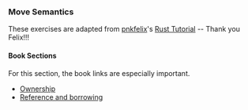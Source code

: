 ### Move Semantics

These exercises are adapted from [pnkfelix](https://github.com/pnkfelix)'s [Rust Tutorial](https://pnkfelix.github.io/rust-examples-icfp2014/) -- Thank you Felix!!!

#### Book Sections

For this section, the book links are especially important.

- [Ownership](https://doc.rust-lang.org/book/ch04-01-what-is-ownership.html)
- [Reference and borrowing](https://doc.rust-lang.org/book/ch04-02-references-and-borrowing.html)

